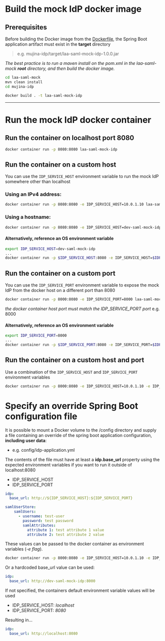 # Build the mock IdP docker image

## Prerequisites
Before building the Docker image from the [Dockerfile](Dockerfile), the Spring Boot application artifact must exist in the **target** directory

> e.g. mujina-idp/target/laa-saml-mock-idp-1.0.0.jar

_The best practice is to run a maven install on the pom.xml in the laa-saml-mock __root__ directory, and then build the docker image._
```bash
cd laa-saml-mock
mvn clean install
cd mujina-idp
```

```bash
docker build . -t laa-saml-mock-idp
```

----

# Run the mock IdP docker container

## Run the container on localhost port 8080
```bash
docker container run -p 8080:8080 laa-saml-mock-idp
```

## Run the container on a custom host
You can use the `IDP_SERVICE_HOST` environment variable to run the mock IdP somewhere other than localhost

### Using an IPv4 address:
```bash
docker container run -p 8080:8080 -e IDP_SERVICE_HOST=10.0.1.10 laa-saml-mock-idp
```

### Using a hostname:
```bash
docker container run -p 8080:8080 -e IDP_SERVICE_HOST=dev-saml-mock-idp laa-saml-mock-idp
```

#### Alternatively, reference an OS environment variable
```bash
export IDP_SERVICE_HOST=dev-saml-mock-idp
...
docker container run -p $IDP_SERVICE_HOST:8080 -e IDP_SERVICE_HOST=$IDP_SERVICE_HOST laa-saml-mock-idp
```

## Run the container on a custom port
You can use the `IDP_SERVICE_PORT` environment variable to expose the mock IdP from the docker host on a different port than 8080
```bash
docker container run -p 8000:8080 -e IDP_SERVICE_PORT=8000 laa-saml-mock-idp
```
_the docker container host port must match the IDP_SERVICE_PORT port_ e.g. 8000

#### Alternatively, reference an OS environment variable
```bash
export IDP_SERVICE_PORT=8000
...
docker container run -p $IDP_SERVICE_PORT:8080 -e IDP_SERVICE_PORT=$IDP_SERVICE_PORT laa-saml-mock-idp
```

## Run the container on a custom host and port
Use a combination of the `IDP_SERVICE_HOST` and `IDP_SERVICE_PORT` environment variables
```bash
docker container run -p 8000:8080 -e IDP_SERVICE_HOST=10.0.1.10 -e IDP_SERVICE_PORT=8000 laa-saml-mock-idp
```

# Specify an override Spring Boot configuration file
It is possible to mount a Docker volume to the /config directory and supply
a file containing an override of the spring boot application
configuration, __including user data__:
- e.g. config/idp-application.yml

The contents of the file must have at least a __idp.base_url__ property
using the expected environment variables if you want to run it outside
of localhost:8080
- IDP_SERVICE_HOST
- IDP_SERVICE_PORT

```yml
idp:
  base_url: http://${IDP_SERVICE_HOST}:${IDP_SERVICE_PORT}

samlUserStore:
    samlUsers:
      - username: test-user
        password: test password
        samlAttributes:
          attribute 1: test attribute 1 value
          attribute 2: test attribute 2 value
```

These values can be passed to the docker container as environment variables (_-e flag_).
```bash
docker container run -p 8000:8080 -e IDP_SERVICE_HOST=10.0.1.10 -e IDP_SERVICE_PORT=8000 -v /${PWD}/config:/config laa-saml-mock-idp
```

Or a hardcoded base_url value can be used:
```yml
idp:
  base_url: http://dev-saml-mock-idp:8000
```

If not specified, the containers default environment variable values will be used
- IDP_SERVICE_HOST: _localhost_
- IDP_SERVICE_PORT: _8080_

Resulting in...
```yml
idp:
  base_url: http://localhost:8080
```
